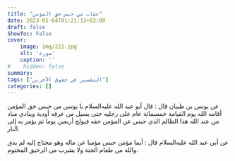 ```yaml
---
title: "عقاب من حبس حق المؤمن"
date: 2023-05-04T01:21:13+03:00
draft: false
ShowToc: False
cover:
    image: img/221.jpg
    alt: 'صورة'
    caption: ''
#    hidden: false
summary: 
tags: ["التقصير في حقوق الآخرين"]
categories: []
---
```

عن يونس بن
ظبيان قال : قال أبو عبد الله عليه‌السلام يا يونس من حبس حق المؤمن أقامه
الله يوم القيامة خمسمائة عام على رجليه حتى يسيل من عرقه أودية
وينادي مناد من عند الله هذا الظالم الذي حبس عن المؤمن حقه فيولج
أربعين يوما ثم يؤمر به إلى النار.

عن أبي عبد الله
عليه‌السلام قال : أيما مؤمن حبس مؤمنا عن ماله وهو محتاج إليه لم يذق
والله من طعام الجنة ولا يشرب من الرحيق المختوم.
